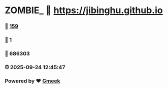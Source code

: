 # ZOMBIE_ :link: https://jibinghu.github.io 
### :page_facing_up: [159](https://jibinghu.github.io/tag.html) 
### :speech_balloon: 1 
### :hibiscus: 686303 
### :alarm_clock: 2025-09-24 12:45:47 
### Powered by :heart: [Gmeek](https://github.com/Meekdai/Gmeek)
